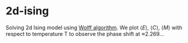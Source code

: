 # 2d-ising
Solving 2d Ising model using [Wolff algorithm](https://en.wikipedia.org/wiki/Wolff_algorithm). We plot $\langle E\rangle$, $\langle C\rangle$, $\langle M\rangle$ with respect to temperature T to observe the phase shift at $`\approx`$2.269...
